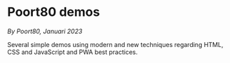 # Poort80 demos

*By Poort80, Januari 2023*

Several simple demos using modern and new techniques regarding HTML, CSS and JavaScript and PWA best practices.